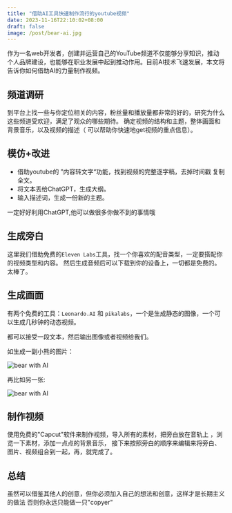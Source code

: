 ```yaml
---
title: "借助AI工具快速制作流行的youtube视频"
date: 2023-11-16T22:10:02+08:00
draft: false
image: /post/bear-ai.jpg
---
```





作为一名web开发者，创建并运营自己的YouTube频道不仅能够分享知识，推动个人品牌建设，也能够在职业发展中起到推动作用。目前AI技术飞速发展，本文将告诉你如何借助AI的力量制作视频。



## 频道调研

到平台上找一些与你定位相关的内容，粉丝量和播放量都非常的好的，研究为什么这些频道受欢迎，满足了观众的哪些期待。
确定视频的结构和主题，整体画面和背景音乐，以及视频的描述（
可以帮助你快速地get视频的重点信息）。

## 模仿+改进

* 借助youtube的 ”内容转文字“功能，找到视频的完整逐字稿，去掉时间戳
复制全文。
* 将文本丢给ChatGPT，生成大纲。
* 输入描述词，生成一份新的主题。

一定好好利用ChatGPT,他可以做很多你做不到的事情哦

## 生成旁白

这里我们借助免费的`Eleven Labs`工具，找一个你喜欢的配音类型，一定要搭配你的视频类型和内容。
然后生成音频后可以下载到你的设备上，一切都是免费的。太棒了。



## 生成画面
有两个免费的工具：`Leonardo.AI` 和 `pikalabs`，一个是生成静态的图像，一个可以生成几秒钟的动态视频。

都可以接受一段文本，然后输出图像或者视频给我们。

如生成一副小熊的图片：

![bear with AI](/post/bear-ai.jpg)

再比如另一张:

![bear with AI](/post/bear-tail-ai.jpg)


## 制作视频

使用免费的"Capcut"软件来制作视频，导入所有的素材，把旁白放在音轨上
，浏览一下素材，添加一点点的背景音乐，
接下来按照旁白的顺序来编辑来将旁白、图片、视频组合到一起，再，就完成了。


## 总结
虽然可以借鉴其他人的创意，但你必须加入自己的想法和创意，这样才是长期主义的做法
否则你永远只能做一只"copyer"
